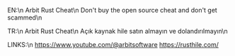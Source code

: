 
EN:\n
Arbit Rust Cheat\n
Don't buy the open source cheat and don't get scammed\n

TR:\n
Arbit Rust Cheat\n
Açık kaynak hile satın almayın ve dolandırılmayın\n

LINKS:\n
https://www.youtube.com/@arbitsoftware 
https://rusthile.com/
